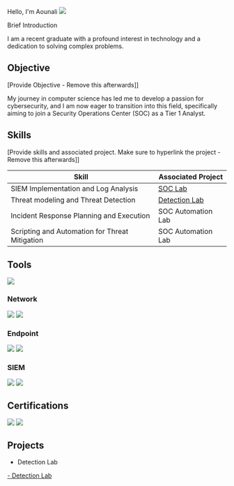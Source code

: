  Hello, I'm Aounali
<a href="https://www.linkedin.com/in/aoun-ali-74522524b/?trk=nav_responsive_tab_profile_pic&originalSubdomain=pk"><img src="https://img.shields.io/badge/-LinkedIn-0072b1?&style=for-the-badge&logo=linkedin&logoColor=white" /></a>

Brief Introduction 

I am a recent graduate with a profound interest in technology and a dedication to solving complex problems.

## Objective
[Provide Objective - Remove this afterwards]]

My journey in computer science has led me to develop a passion for cybersecurity, and I am now eager to transition into this field, specifically aiming to join a Security Operations Center (SOC) as a Tier 1 Analyst.

## Skills
[Provide skills and associated project. Make sure to hyperlink the project - Remove this afterwards]]

| Skill                                         | Associated Project         |
|-----------------------------------------------|----------------------------|
| SIEM Implementation and Log Analysis          | <a href="https://github.com/aounali720/snort-project/blob/main/Snort-configuration.md">SOC Lab</a>|
| Threat modeling and Threat Detection          | <a href="https://google.com">Detection Lab</a>|
| Incident Response Planning and Execution      | SOC Automation Lab|
| Scripting and Automation for Threat Mitigation | SOC Automation Lab|

## Tools
<img src="https://img.shields.io/badge/-Snort-EE6F6C?&style=for-the-badge&logo=Snort&logoColor=white" />

### Network
<div>
    <img src="https://img.shields.io/badge/-Wireshark-1679A7?&style=for-the-badge&logo=Wireshark&logoColor=white" />
    <img src="https://img.shields.io/badge/-Zeek-777BB4?&style=for-the-badge&logo=Zeek&logoColor=white" />
</div>

### Endpoint
<div>
    <img src="https://img.shields.io/badge/-Microsoft_Defender_for_Endpoint-00A4EF?&style=for-the-badge&logo=Microsoft&logoColor=white" />
    <img src="https://img.shields.io/badge/-Velociraptor-4B275F?&style=for-the-badge&logo=Velociraptor&logoColor=white" />
</div>

### SIEM
<div>
    <img src="https://img.shields.io/badge/-Google_Chronicle-4285F4?&style=for-the-badge&logo=Google&logoColor=white" />
    <img src="https://img.shields.io/badge/-Splunk-000000?&style=for-the-badge&logo=Splunk&logoColor=white" />
    
</div>

## Certifications
<div>
<a href="https://coursera.org/share/d68441ac17657c61be299b7ac3c0ee60"><img src="https://img.shields.io/badge/-Google%20Cybersecurity%20Professional-4285F4?&style=for-the-badge&logo=Google&logoColor=white" /></a>
<img src="https://img.shields.io/badge/-IEEE%20Foundation%20Cyber%20Security-0033A0?&style=for-the-badge&logo=IEEE&logoColor=white" />




## Projects
- Detection Lab

<a href="https://github.com/aounali720/Google-Cybersecurity-Professional-Certificate-Project/blob/main/incident-response-with-nist-framework.md">- Detection Lab
 </a>
